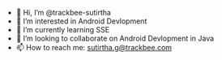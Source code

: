 - 👋 Hi, I’m @trackbee-sutirtha
- 👀 I’m interested in Android Devlopment
- 🌱 I’m currently learning SSE
- 💞️ I’m looking to collaborate on Android Devlopment in Java
- 📫 How to reach me: sutirtha.g@trackbee.com

<!---
trackbee-sutirtha/trackbee-sutirtha is a ✨ special ✨ repository because its `README.md` (this file) appears on your GitHub profile.
You can click the Preview link to take a look at your changes.
--->

